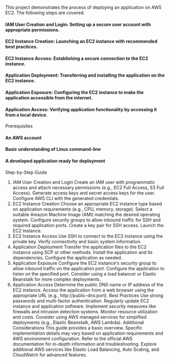 This project demonstrates the process of deploying an application on AWS EC2. The following steps are covered:

#### IAM User Creation and Login: Setting up a secure user account with appropriate permissions.
#### EC2 Instance Creation: Launching an EC2 instance with recommended best practices.
#### EC2 Instance Access: Establishing a secure connection to the EC2 instance.
#### Application Deployment: Transferring and installing the application on the EC2 instance.
#### Application Exposure: Configuring the EC2 instance to make the application accessible from the internet.
#### Application Access: Verifying application functionality by accessing it from a local device.

Prerequisites
#### An AWS account
#### Basic understanding of Linux command-line
#### A developed application ready for deployment

Step-by-Step Guide
1. IAM User Creation and Login
Create an IAM user with programmatic access and attach necessary permissions (e.g., EC2 Full Access, S3 Full Access).
Generate access keys and secret access keys for the user.
Configure AWS CLI with the generated credentials.
2. EC2 Instance Creation
Choose an appropriate EC2 instance type based on application requirements (e.g., CPU, memory, storage).
Select a suitable Amazon Machine Image (AMI) matching the desired operating system.
Configure security groups to allow inbound traffic for SSH and required application ports.
Create a key pair for SSH access.
Launch the EC2 instance.
3. EC2 Instance Access
Use SSH to connect to the EC2 instance using the private key.
Verify connectivity and basic system information.
4. Application Deployment
Transfer the application files to the EC2 instance using SCP or other methods.
Install the application and its dependencies.
Configure the application as needed.
5. Application Exposure
Configure the EC2 instance's security group to allow inbound traffic on the application port.
Configure the application to listen on the specified port.
Consider using a load balancer or Elastic Beanstalk for more complex deployments.
6. Application Access
Determine the public DNS name or IP address of the EC2 instance.
Access the application from a web browser using the appropriate URL (e.g., http://public-dns:port).
Best Practices
Use strong passwords and multi-factor authentication.
Regularly update EC2 instance and application software.
Implement security measures like firewalls and intrusion detection systems.
Monitor resource utilization and costs.
Consider using AWS managed services for simplified deployments (e.g., Elastic Beanstalk, AWS Lambda).
Additional Considerations
This guide provides a basic overview. Specific implementation details may vary based on application requirements and AWS environment configuration.
Refer to the official AWS documentation for in-depth information and troubleshooting.
Explore additional AWS services like Elastic Load Balancing, Auto Scaling, and CloudWatch for advanced features.
